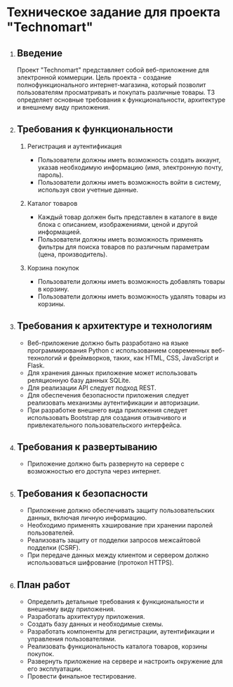 # Техническое задание для проекта "Technomart"

1. ## Введение
    Проект "Technomart" представляет собой веб-приложение для электронной коммерции. Цель проекта - создание полнофункционального интернет-магазина, который позволит пользователям просматривать и покупать различные товары. ТЗ определяет основные требования к функциональности, архитектуре и внешнему виду приложения.

2. ## Требования к функциональности
   1. Регистрация и аутентификация
        - Пользователи должны иметь возможность создать аккаунт, указав необходимую информацию (имя, электронную почту, пароль).
        - Пользователи должны иметь возможность войти в систему, используя свои учетные данные.

   2. Каталог товаров
      - Каждый товар должен быть представлен в каталоге в виде блока с описанием, изображениями, ценой и другой информацией.
      - Пользователи должны иметь возможность применять фильтры для поиска товаров по различным параметрам (цена, производитель).
      
   3. Корзина покупок
      - Пользователи должны иметь возможность добавлять товары в корзину.
      - Пользователи должны иметь возможность удалять товары из корзины.

3. ## Требования к архитектуре и технологиям
   - Веб-приложение должно быть разработано на языке программирования Python с использованием современных веб-технологий и фреймворков, таких, как HTML, CSS, JavaScript и Flask.
   - Для хранения данных приложение может использовать реляционную базу данных SQLite.
   - Для реализации API следует подход REST.
   - Для обеспечения безопасности приложения следует реализовать механизмы аутентификации и авторизации.
   - При разработке внешнего вида приложения следует использовать Bootstrap для создания отзывчивого и привлекательного пользовательского интерфейса.

4. ## Требования к развертыванию
    - Приложение должно быть развернуто на сервере с возможностью его доступа через интернет.

5. ## Требования к безопасности
   - Приложение должно обеспечивать защиту пользовательских данных, включая личную информацию.
   - Необходимо применять хэширование при хранении паролей пользователей.
   - Реализовать защиту от подделки запросов межсайтовой подделки (CSRF).
   - При передаче данных между клиентом и сервером должно использоваться шифрование (протокол HTTPS).

6. ## План работ
   - Определить детальные требования к функциональности и внешнему виду приложения.
   - Разработать архитектуру приложения.
   - Создать базу данных и необходимые схемы.
   - Разработать компоненты для регистрации, аутентификации и управления пользователями.
   - Реализовать функциональность каталога товаров, корзины покупок.
   - Развернуть приложение на сервере и настроить окружение для его эксплуатации.
   - Провести финальное тестирование.

